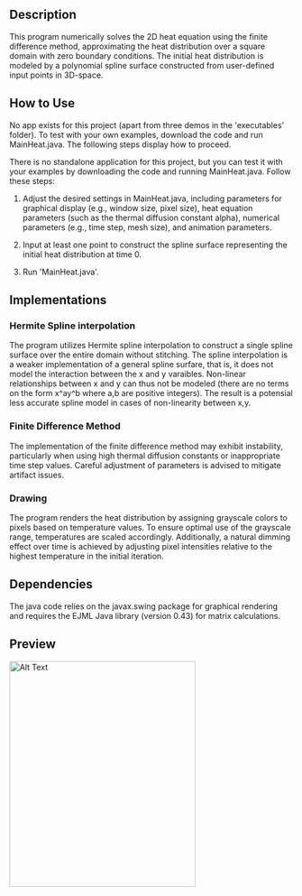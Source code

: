 ## Description

This program numerically solves the 2D heat equation using the finite difference method, approximating the heat distribution over a square domain with zero boundary conditions. The initial heat distribution is modeled by a polynomial spline surface constructed from user-defined input points in 3D-space.

## How to Use

No app exists for this project (apart from three demos in the 'executables' folder). To test with your own examples, download the code and run MainHeat.java. The following steps display how to proceed.

There is no standalone application for this project, but you can test it with your examples by downloading the code and running MainHeat.java. Follow these steps:

1. Adjust the desired settings in MainHeat.java, including parameters for graphical display (e.g., window size, pixel size), heat equation parameters (such as the thermal diffusion constant alpha), numerical parameters (e.g., time step, mesh size), and animation parameters.

2. Input at least one point to construct the spline surface representing the initial heat distribution at time 0.

3. Run 'MainHeat.java'.

## Implementations
### Hermite Spline interpolation

The program utilizes Hermite spline interpolation to construct a single spline surface over the entire domain without stitching. The spline interpolation is a weaker implementation of a general spline surfare, that is, it does not model the interaction between the x and y varaibles. Non-linear relationships between x and y can thus not be modeled (there are no terms on the form x^ay^b where a,b are positive integers). The result is a potensial less accurate spline model in cases of non-linearity between x,y.

### Finite Difference Method

The implementation of the finite difference method may exhibit instability, particularly when using high thermal diffusion constants or inappropriate time step values. Careful adjustment of parameters is advised to mitigate artifact issues.
		
### Drawing

The program renders the heat distribution by assigning grayscale colors to pixels based on temperature values. To ensure optimal use of the grayscale range, temperatures are scaled accordingly. Additionally, a natural dimming effect over time is achieved by adjusting pixel intensities relative to the highest temperature in the initial iteration.

## Dependencies

The java code relies on the javax.swing package for graphical rendering and requires the EJML Java library (version 0.43) for matrix calculations.

## Preview
<img src="assets/preview.gif" alt="Alt Text" width="330" height="400" />
